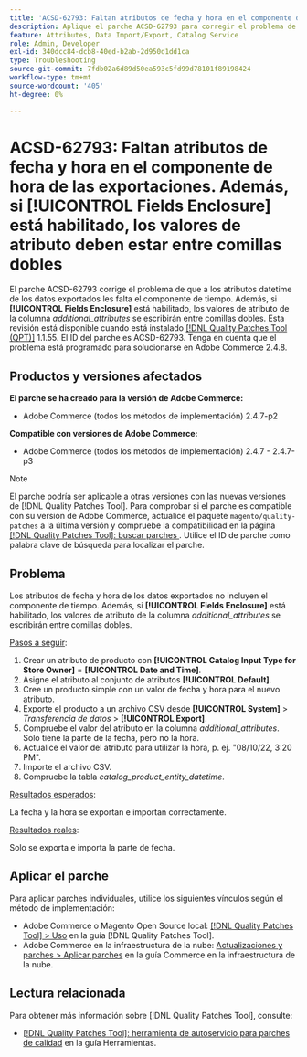 ```yaml
---
title: 'ACSD-62793: Faltan atributos de fecha y hora en el componente de hora de las exportaciones. Además, si **[!UICONTROL Fields Enclosure]** está habilitado, los valores de atributo deben estar entre comillas dobles'
description: Aplique el parche ACSD-62793 para corregir el problema de Adobe Commerce en el que los atributos datetime de los datos exportados no contienen el componente de tiempo. Además, si **[!UICONTROL Fields Enclosure]** está habilitado, los valores de atributo de la columna *additional_attributes* se escribirán entre comillas dobles.
feature: Attributes, Data Import/Export, Catalog Service
role: Admin, Developer
exl-id: 340dcc84-dcb8-40ed-b2ab-2d950d1dd1ca
type: Troubleshooting
source-git-commit: 7fdb02a6d89d50ea593c5fd99d78101f89198424
workflow-type: tm+mt
source-wordcount: '405'
ht-degree: 0%

---
```


# ACSD-62793: Faltan atributos de fecha y hora en el componente de hora de las exportaciones. Además, si **[!UICONTROL Fields Enclosure]** está habilitado, los valores de atributo deben estar entre comillas dobles

El parche ACSD-62793 corrige el problema de que a los atributos datetime de los datos exportados les falta el componente de tiempo. Además, si **[!UICONTROL Fields Enclosure]** está habilitado, los valores de atributo de la columna *additional_attributes* se escribirán entre comillas dobles. Esta revisión está disponible cuando está instalado [[!DNL Quality Patches Tool (QPT)]](/help/tools/quality-patches-tool/quality-patches-tool-to-self-serve-quality-patches.md) 1.1.55. El ID del parche es ACSD-62793. Tenga en cuenta que el problema está programado para solucionarse en Adobe Commerce 2.4.8.

## Productos y versiones afectados

**El parche se ha creado para la versión de Adobe Commerce:**

* Adobe Commerce (todos los métodos de implementación) 2.4.7-p2

**Compatible con versiones de Adobe Commerce:**

* Adobe Commerce (todos los métodos de implementación) 2.4.7 - 2.4.7-p3

>[!NOTE]
>
>El parche podría ser aplicable a otras versiones con las nuevas versiones de [!DNL Quality Patches Tool]. Para comprobar si el parche es compatible con su versión de Adobe Commerce, actualice el paquete `magento/quality-patches` a la última versión y compruebe la compatibilidad en la página [[!DNL Quality Patches Tool]: buscar parches &#x200B;](https://experienceleague.adobe.com/tools/commerce-quality-patches/index.html?lang=es). Utilice el ID de parche como palabra clave de búsqueda para localizar el parche.

## Problema

Los atributos de fecha y hora de los datos exportados no incluyen el componente de tiempo. Además, si **[!UICONTROL Fields Enclosure]** está habilitado, los valores de atributo de la columna *additional_attributes* se escribirán entre comillas dobles.

<u>Pasos a seguir</u>:

1. Crear un atributo de producto con **[!UICONTROL Catalog Input Type for Store Owner]** = **[!UICONTROL Date and Time]**.
1. Asigne el atributo al conjunto de atributos **[!UICONTROL Default]**.
1. Cree un producto simple con un valor de fecha y hora para el nuevo atributo.
1. Exporte el producto a un archivo CSV desde **[!UICONTROL System]** > *Transferencia de datos* > **[!UICONTROL Export]**.
1. Compruebe el valor del atributo en la columna *additional_attributes*. Solo tiene la parte de la fecha, pero no la hora.
1. Actualice el valor del atributo para utilizar la hora, p. ej. &quot;08/10/22, 3:20 PM&quot;.
1. Importe el archivo CSV.
1. Compruebe la tabla *catalog_product_entity_datetime*.

<u>Resultados esperados</u>:

La fecha y la hora se exportan e importan correctamente.

<u>Resultados reales</u>:

Solo se exporta e importa la parte de fecha.

## Aplicar el parche

Para aplicar parches individuales, utilice los siguientes vínculos según el método de implementación:

* Adobe Commerce o Magento Open Source local: [[!DNL Quality Patches Tool] > Uso](/help/tools/quality-patches-tool/usage.md) en la guía [!DNL Quality Patches Tool].
* Adobe Commerce en la infraestructura de la nube: [Actualizaciones y parches > Aplicar parches](https://experienceleague.adobe.com/docs/commerce-cloud-service/user-guide/develop/upgrade/apply-patches.html?lang=es) en la guía Commerce en la infraestructura de la nube.


## Lectura relacionada

Para obtener más información sobre [!DNL Quality Patches Tool], consulte:

* [[!DNL Quality Patches Tool]: herramienta de autoservicio para parches de calidad](/help/tools/quality-patches-tool/quality-patches-tool-to-self-serve-quality-patches.md) en la guía Herramientas.
